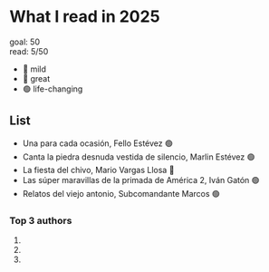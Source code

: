 # What I read in 2025

goal: 50 \
read: 5/50

- 🔴 mild
- 🔵 great
- 🟢 life-changing

## List

- Una para cada ocasión, Fello Estévez 🟢
- Canta la piedra desnuda vestida de silencio, Marlin Estévez 🟢
- La fiesta del chivo, Mario Vargas Llosa 🔵
- Las súper maravillas de la primada de América 2, Iván Gatón 🟢
- Relatos del viejo antonio, Subcomandante Marcos 🟢
### Top 3 authors

1.
2.
3.
